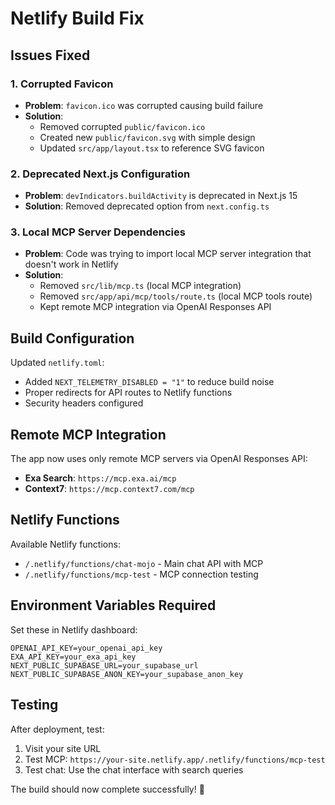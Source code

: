 # Netlify Build Fix

## Issues Fixed

### 1. Corrupted Favicon
- **Problem**: `favicon.ico` was corrupted causing build failure
- **Solution**: 
  - Removed corrupted `public/favicon.ico`
  - Created new `public/favicon.svg` with simple design
  - Updated `src/app/layout.tsx` to reference SVG favicon

### 2. Deprecated Next.js Configuration
- **Problem**: `devIndicators.buildActivity` is deprecated in Next.js 15
- **Solution**: Removed deprecated option from `next.config.ts`

### 3. Local MCP Server Dependencies
- **Problem**: Code was trying to import local MCP server integration that doesn't work in Netlify
- **Solution**: 
  - Removed `src/lib/mcp.ts` (local MCP integration)
  - Removed `src/app/api/mcp/tools/route.ts` (local MCP tools route)
  - Kept remote MCP integration via OpenAI Responses API

## Build Configuration

Updated `netlify.toml`:
- Added `NEXT_TELEMETRY_DISABLED = "1"` to reduce build noise
- Proper redirects for API routes to Netlify functions
- Security headers configured

## Remote MCP Integration

The app now uses only remote MCP servers via OpenAI Responses API:
- **Exa Search**: `https://mcp.exa.ai/mcp`
- **Context7**: `https://mcp.context7.com/mcp`

## Netlify Functions

Available Netlify functions:
- `/.netlify/functions/chat-mojo` - Main chat API with MCP
- `/.netlify/functions/mcp-test` - MCP connection testing

## Environment Variables Required

Set these in Netlify dashboard:
```
OPENAI_API_KEY=your_openai_api_key
EXA_API_KEY=your_exa_api_key  
NEXT_PUBLIC_SUPABASE_URL=your_supabase_url
NEXT_PUBLIC_SUPABASE_ANON_KEY=your_supabase_anon_key
```

## Testing

After deployment, test:
1. Visit your site URL
2. Test MCP: `https://your-site.netlify.app/.netlify/functions/mcp-test`
3. Test chat: Use the chat interface with search queries

The build should now complete successfully! 🎉